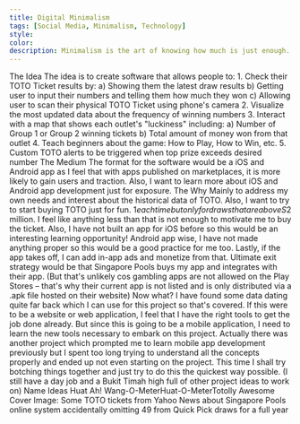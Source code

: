 ```yaml
---
title: Digital Minimalism
tags: [Social Media, Minimalism, Technology]
style:
color:
description: Minimalism is the art of knowing how much is just enough. Digital minimalism applies this idea to our personal technology. It’s the key to living a focused life in an increasingly noisy world.
---
```




The Idea
The idea is to create software that allows people to:	1. Check their TOTO Ticket results by:			a) Showing them the latest draw results			b) Getting user to input their numbers and telling them how much they won			c) Allowing user to scan their physical TOTO Ticket using phone's camera	2. Visualize the most updated data about the frequency of winning numbers	3. Interact with a map that shows each outlet's "luckiness" including:			a) Number of Group 1 or Group 2 winning tickets			b) Total amount of money won from that outlet	4. Teach beginners about the game: How to Play, How to Win, etc.	5. Custom TOTO alerts to be triggered when top prize exceeds desired number
The Medium
The format for the software would be a iOS and Android app as I feel that with apps published on marketplaces, it is more likely to gain users and traction. Also, I want to learn more about iOS and Android app development just for exposure.
The Why
 Mainly to address my own needs and interest about the historical data of TOTO. Also, I want to try to start buying TOTO just for fun. $1 each time but only for draws that are above S$2 million. I feel like anything less than that is not enough to motivate me to buy the ticket.
Also, I have not built an app for iOS before so this would be an interesting learning opportunity! Android app wise, I have not made anything proper so this would be a good practice for me too.
Lastly, if the app takes off, I can add in-app ads and monetize from that. Ultimate exit strategy would be that Singapore Pools buys my app and integrates with their app. (But that's unlikely cos gambling apps are not allowed on the Play Stores – that's why their current app is not listed and is only distributed via a .apk file hosted on their website)
Now what?
I have found some data dating quite far back which I can use for this project so that's covered. If this were to be a website or web application, I feel that I have the right tools to get the job done already. But since this is going to be a mobile application, I need to learn the new tools necessary to embark on this project. Actually there was another project which prompted me to learn mobile app development previously but I spent too long trying to understand all the concepts properly and ended up not even starting on the project. This time I shall try botching things together and just try to do this the quickest way possible. (I still have a day job and a Bukit Timah high full of other project ideas to work on)
Name Ideas
Huat Ah! Wang-O-MeterHuat-O-MeterTotolly Awesome
Cover Image: Some TOTO tickets from Yahoo News about Singapore Pools online system accidentally omitting 49 from Quick Pick draws for a full year
